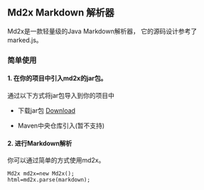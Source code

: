 ## Md2x Markdown 解析器

Md2x是一款轻量级的Java Markdown解析器，
它的源码设计参考了marked.js。

### 简单使用

#### 1. 在你的项目中引入md2x的jar包。

通过以下方式将jar包导入到你的项目中

+ 下载jar包 [Download]()

+ Maven中央仓库引入(暂不支持)


#### 2. 进行Markdown解析

你可以通过简单的方式使用md2x。
```
Md2x md2x=new Md2x();
html=md2x.parse(markdown);

```




